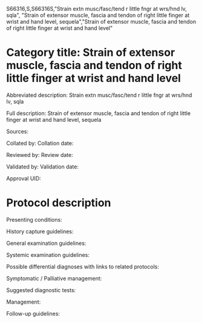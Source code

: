 S66316,S,S66316S,"Strain extn musc/fasc/tend r little fngr at wrs/hnd lv, sqla", "Strain of extensor muscle, fascia and tendon of right little finger at wrist and hand level, sequela","Strain of extensor muscle, fascia and tendon of right little finger at wrist and hand level"
# Category title: Strain of extensor muscle, fascia and tendon of right little finger at wrist and hand level

Abbreviated description: Strain extn musc/fasc/tend r little fngr at wrs/hnd lv, sqla

Full description: Strain of extensor muscle, fascia and tendon of right little finger at wrist and hand level, sequela

Sources:

Collated by:
Collation date:

Reviewed by:
Review date:

Validated by:
Validation date:

Approval UID:

# Protocol description

Presenting conditions:

History capture guidelines:

General examination guidelines:

Systemic examination guidelines:

Possible differential diagnoses with links to related protocols:

Symptomatic / Palliative management:

Suggested diagnostic tests:

Management:

Follow-up guidelines:
